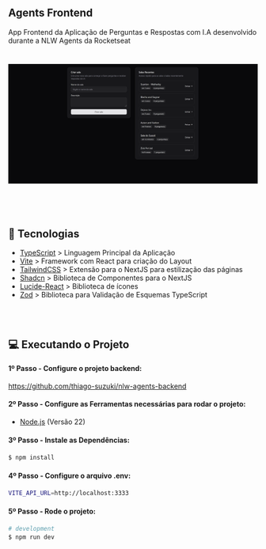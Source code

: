 
## Agents Frontend
App Frontend da Aplicação de Perguntas e Respostas com I.A desenvolvido durante a NLW Agents da Rocketseat

<h1 align="center">
  <img alt="Dom Casmurro" title="Dom Casmurro" width="700" src=".github/image.png" />
</h1>

<br /><br />

## 🚀 Tecnologias
- [TypeScript](https://www.typescriptlang.org/) > Linguagem Principal da Aplicação
- [Vite](https://vite.dev/) > Framework com React para criação do Layout 
- [TailwindCSS](https://tailwindcss.com/) > Extensão para o NextJS para estilização das páginas
- [Shadcn](https://ui-v4.shadcn.com/) > Biblioteca de Componentes para o NextJS
- [Lucide-React](https://lucide.dev/guide/packages/lucide-react) > Biblioteca de ícones
- [Zod](https://zod.dev/) > Biblioteca para Validação de Esquemas TypeScript


<br /><br />

## 💻 Executando o Projeto

#### 1º Passo - Configure o projeto backend:

https://github.com/thiago-suzuki/nlw-agents-backend

#### 2º Passo - Configure as Ferramentas necessárias para rodar o projeto:

- [Node.js](https://nodejs.org/en/) (Versão 22)


#### 3º Passo - Instale as Dependências:

```bash
$ npm install
```

#### 4º Passo - Configure o arquivo .env:

```bash
VITE_API_URL=http://localhost:3333
```

#### 5º Passo - Rode o projeto:

```bash
# development
$ npm run dev
```